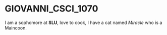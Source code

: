 # GIOVANNI_CSCI_1070
<p>I am a sophomore at <strong>SLU</strong>, love to cook, I have a cat named <em>Miracle</em> who is a Maincoon. </p>
